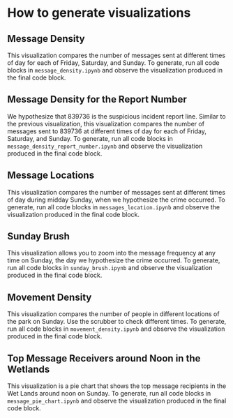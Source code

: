 # How to generate visualizations
## Message Density
This visualization compares the number of messages sent at different times of day for each of Friday, Saturday, and Sunday. To generate, run all code blocks in ```message_density.ipynb``` and observe the visualization produced in the final code block.

## Message Density for the Report Number
We hypothesize that 839736 is the suspicious incident report line. Similar to the previous visualization, this visualization compares the number of messages sent to 839736 at different times of day for each of Friday, Saturday, and Sunday.  To generate, run all code blocks in ```message_density_report_number.ipynb``` and observe the visualization produced in the final code block.

## Message Locations
This visualization compares the number of messages sent at different times of day during midday Sunday, when we hypothesize the crime occurred. To generate, run all code blocks in ```messages_location.ipynb``` and observe the visualization produced in the final code block.

## Sunday Brush
This visualization allows you to zoom into the message frequency at any time on Sunday, the day we hypothesize the crime occurred.  To generate, run all code blocks in ```sunday_brush.ipynb``` and observe the visualization produced in the final code block.

## Movement Density
This visualization compares the number of people in different locations of the park on Sunday. Use the scrubber to check different times.  To generate, run all code blocks in ```movement_density.ipynb``` and observe the visualization produced in the final code block.

## Top Message Receivers around Noon in the Wetlands
This visualization is a pie chart that shows the top message recipients in the Wet Lands around noon on Sunday. To generate, run all code blocks in ```message_pie_chart.ipynb``` and observe the visualization produced in the final code block.